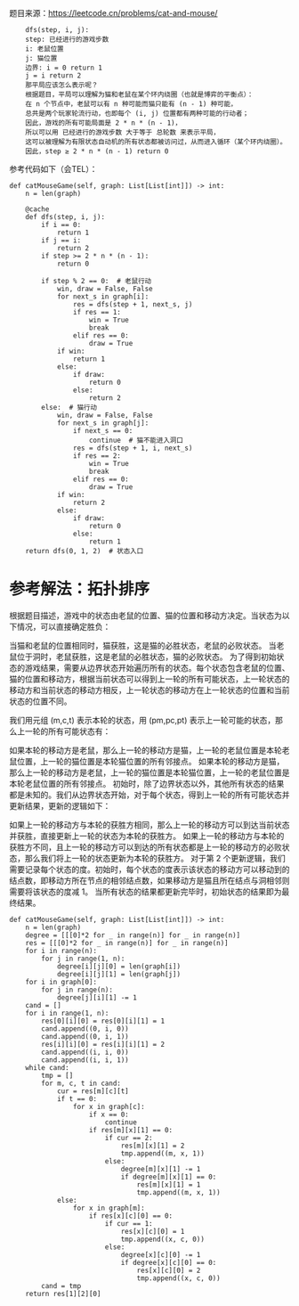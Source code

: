 题目来源：https://leetcode.cn/problems/cat-and-mouse/

        dfs(step, i, j):
        step: 已经进行的游戏步数
        i: 老鼠位置
        j: 猫位置
        边界: i = 0 return 1
        j = i return 2
        那平局应该怎么表示呢？
        根据题目，平局可以理解为猫和老鼠在某个环内绕圈（也就是博弈的平衡点）：
        在 n 个节点中，老鼠可以有 n 种可能而猫只能有 (n - 1) 种可能，
        总共是两个玩家轮流行动，也即每个 (i, j) 位置都有两种可能的行动者；
        因此，游戏的所有可能局面是 2 * n * (n - 1)，
        所以可以用 已经进行的游戏步数 大于等于 总轮数 来表示平局，
        这可以被理解为有限状态自动机的所有状态都被访问过，从而进入循环（某个环内绕圈）。
        因此，step ≥ 2 * n * (n - 1) return 0

参考代码如下（会TEL）：

    def catMouseGame(self, graph: List[List[int]]) -> int:
        n = len(graph)

        @cache
        def dfs(step, i, j):
            if i == 0:
                return 1
            if j == i:
                return 2
            if step >= 2 * n * (n - 1):
                return 0

            if step % 2 == 0:  # 老鼠行动
                win, draw = False, False
                for next_s in graph[i]:
                    res = dfs(step + 1, next_s, j)
                    if res == 1:
                        win = True
                        break
                    elif res == 0:
                        draw = True
                if win:
                    return 1
                else:
                    if draw:
                        return 0
                    else:
                        return 2
            else:  # 猫行动
                win, draw = False, False
                for next_s in graph[j]:
                    if next_s == 0:
                        continue  # 猫不能进入洞口
                    res = dfs(step + 1, i, next_s)
                    if res == 2:
                        win = True
                        break
                    elif res == 0:
                        draw = True
                if win:
                    return 2
                else:
                    if draw:
                        return 0
                    else:
                        return 1
        return dfs(0, 1, 2)  # 状态入口


# 参考解法：拓扑排序


根据题目描述，游戏中的状态由老鼠的位置、猫的位置和移动方决定。当状态为以下情况，可以直接确定胜负：

当猫和老鼠的位置相同时，猫获胜，这是猫的必胜状态，老鼠的必败状态。
当老鼠位于洞时，老鼠获胜，这是老鼠的必胜状态，猫的必败状态。
为了得到初始状态的游戏结果，需要从边界状态开始遍历所有的状态。每个状态包含老鼠的位置、猫的位置和移动方，根据当前状态可以得到上一轮的所有可能状态，上一轮状态的移动方和当前状态的移动方相反，上一轮状态的移动方在上一轮状态的位置和当前状态的位置不同。

我们用元组 (m,c,t) 表示本轮的状态，用 (pm,pc,pt) 表示上一轮可能的状态，那么上一轮的所有可能状态有：

如果本轮的移动方是老鼠，那么上一轮的移动方是猫，上一轮的老鼠位置是本轮老鼠位置，上一轮的猫位置是本轮猫位置的所有邻接点。
如果本轮的移动方是猫，那么上一轮的移动方是老鼠，上一轮的猫位置是本轮猫位置，上一轮的老鼠位置是本轮老鼠位置的所有邻接点。
初始时，除了边界状态以外，其他所有状态的结果都是未知的。我们从边界状态开始，对于每个状态，得到上一轮的所有可能状态并更新结果，更新的逻辑如下：

如果上一轮的移动方与本轮的获胜方相同，那么上一轮的移动方可以到达当前状态并获胜，直接更新上一轮的状态为本轮的获胜方。
如果上一轮的移动方与本轮的获胜方不同，且上一轮的移动方可以到达的所有状态都是上一轮的移动方的必败状态，那么我们将上一轮的状态更新为本轮的获胜方。
对于第 2 个更新逻辑，我们需要记录每个状态的度。初始时，每个状态的度表示该状态的移动方可以移动到的结点数，即移动方所在节点的相邻结点数，如果移动方是猫且所在结点与洞相邻则需要将该状态的度减 1。
当所有状态的结果都更新完毕时，初始状态的结果即为最终结果。


    def catMouseGame(self, graph: List[List[int]]) -> int:
        n = len(graph)
        degree = [[[0]*2 for _ in range(n)] for _ in range(n)]
        res = [[[0]*2 for _ in range(n)] for _ in range(n)]
        for i in range(n):
            for j in range(1, n):
                degree[i][j][0] = len(graph[i])
                degree[i][j][1] = len(graph[j])
        for i in graph[0]:
            for j in range(n):
                degree[j][i][1] -= 1
        cand = []
        for i in range(1, n):
            res[0][i][0] = res[0][i][1] = 1
            cand.append((0, i, 0))
            cand.append((0, i, 1))
            res[i][i][0] = res[i][i][1] = 2
            cand.append((i, i, 0))
            cand.append((i, i, 1))
        while cand:
            tmp = []
            for m, c, t in cand:
                cur = res[m][c][t]
                if t == 0:
                    for x in graph[c]:
                        if x == 0:
                            continue
                        if res[m][x][1] == 0:
                            if cur == 2:
                                res[m][x][1] = 2
                                tmp.append((m, x, 1))
                            else:
                                degree[m][x][1] -= 1
                                if degree[m][x][1] == 0:
                                    res[m][x][1] = 1
                                    tmp.append((m, x, 1))
                else:
                    for x in graph[m]:
                        if res[x][c][0] == 0:
                            if cur == 1:
                                res[x][c][0] = 1
                                tmp.append((x, c, 0))
                            else:
                                degree[x][c][0] -= 1
                                if degree[x][c][0] == 0:
                                    res[x][c][0] = 2
                                    tmp.append((x, c, 0))
            cand = tmp
        return res[1][2][0]
